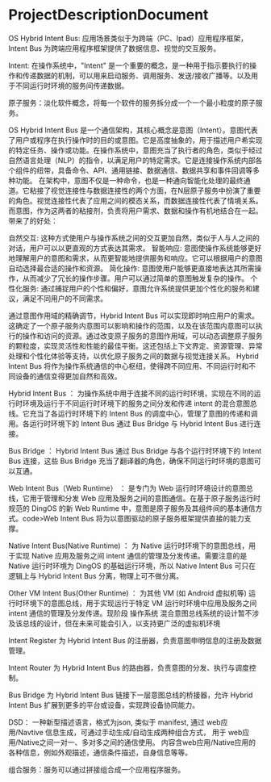 # ProjectDescriptionDocument


OS Hybrid Intent Bus: 应用场景类似于为跨端（PC、Ipad）应用程序框架，Intent Bus 为跨端应用程序框架提供了数据信息、视觉的交互服务。

Intent: 在操作系统中，"Intent" 是一个重要的概念，是一种用于指示要执行的操作和传递数据的机制，可以用来启动服务、调用服务、发送/接收广播等。以及用于不同运行时环境的服务间传递数据。

原子服务：淡化软件概念，将每一个软件的服务拆分成一个一个最小粒度的原子服务。

OS Hybrid Intent Bus 是一个通信架构，其核心概念是意图（Intent）。意图代表了用户或程序在执行操作时的目的或意图。它是高度抽象的，用于描述用户希实现的特定任务、操作或功能。在操作系统中，意图充当了执行者的角色，类似于经过自然语言处理（NLP）的指令，以满足用户的特定需求。它是连接操作系统内部各个组件的纽带，具备命令、API、通用链接、数据通信、数据共享和事件回调等多种功能。
在架构中，意图不仅是一种命令，也是一种通向智能化处理的最终通道。它粘接了视觉连接性与数据连接性的两个方面，在N层原子服务中扮演了重要的角色。视觉连接性代表了应用之间的模态关系，而数据连接性代表了情境关系。而意图，作为这两者的粘接剂，负责将用户需求、数据和操作有机地结合在一起。
带来了的好处：

自然交互: 这种方式使用户与操作系统之间的交互更加自然，类似于人与人之间的对话，用户可以以更直观的方式表达其需求。
智能响应: 意图使操作系统能够更好地理解用户的意图和需求，从而更智能地提供服务和响应。它可以根据用户的意图自动选择最合适的操作和资源。
简化操作: 意图使用户能够更直接地表达其所需操作，从而减少了冗长的操作步骤。用户可以通过简单的意图触发复杂的操作。
个性化服务: 通过捕捉用户的个性和偏好，意图允许系统提供更加个性化的服务和建议，满足不同用户的不同需求。

通过意图作用域的精确调节，Hybrid Intent Bus 可以实现即时响应用户的需求。这确定了一个原子服务内意图可以影响和操作的范围，以及在该范围内意图可以执行的操作和访问的资源。通过改变原子服务的意图作用域，可以动态调整原子服务的颗粒度，实现灵活性和性能的最佳平衡。这还包括上下文界定、资源管理、异常处理和个性化体验等支持，以优化原子服务之间的数据与视觉连接关系。
Hybrid Intent Bus 将作为操作系统通信的中心枢纽，使得跨不同应用、不同运行时和不同设备的通信变得更加自然和高效。

Hybrid Intent Bus ： 为操作系统中用于连接不同的运行时环境，实现在不同的运行时环境及运行于不同运行时环境下的服务之间分发和传递 intent 的混合意图总线。它充当了各运行时环境下的 Intent Bus 的调度中心，管理了意图的传递和调用。各运行时环境下的 Intent Bus 通过 Bus Bridge 与 Hybrid Intent Bus 进行连接。

Bus Bridge ： Hybrid Intent Bus 通过 Bus Bridge 与各个运行时环境下的 Intent Bus 连接，这些 Bus Bridge 充当了翻译器的角色，确保不同运行时环境的意图可以互通。

Web Intent Bus（Web Runtime） ： 是专门为 Web 运行时环境设计的意图总线，它用于管理和分发 Web 应用及服务之间的意图通信。在基于原子服务运行时规范的 DingOS 的新 Web Runtime 中，意图是原子服务及其组件间的基本通信方式。code>Web Intent Bus 将为以意图驱动的原子服务框架提供直接的能力支撑。

Native Intent Bus(Native Runtime) ： 为 Native 运行时环境下的意图总线，用于实现 Native 应用及服务之间 intent 通信的管理及分发传递。需要注意的是 Native 运行时环境为 DingOS 的基础运行环境，所以 Native Intent Bus 可只在逻辑上与 Hybrid Intent Bus 分离，物理上可不做分离。

Other VM Intent Bus(Other Runtime) ： 为其他 VM (如 Android 虚拟机等) 运行时环境下的意图总线，用于实现运行于特定 VM 运行时环境中应用及服务之间 intent 通信的管理及分发传递。现阶段 操作系统 混合意图总线系统的设计暂不涉及该总线的设计，但在未来可能会引入，以支持更广泛的虚拟机环境

Intent Register 为 Hybrid Intent Bus 的注册器，负责意图申明信息的注册及数据管理。

Intent Router 为 Hybrid Intent Bus 的路由器，负责意图的分发、执行与调度控制。

Bus Bridge 为 Hybrid Intent Bus 链接下一层意图总线的桥接器，允许 Hybrid Intent Bus 扩展到更多的平台或设备，实现跨设备协同能力。

DSD： 一种新型描述语言，格式为json, 类似于 manifest, 通过 web应用/Navtive 信息生成，可通过手动生成/自动生成两种组合方式， 用于 web应用/Native之间一对一、多对多之间的通信使用。 内容含web应用/Native应用的各种信息，例如外观描述，通信条件描述，自身信息等等。

组合服务：服务可以通过拼接组合成一个应用程序服务。
